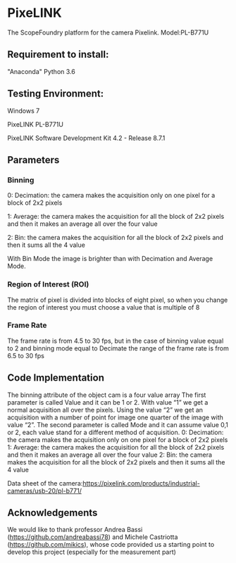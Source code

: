 # PixeLINK
The ScopeFoundry platform for the camera Pixelink. Model:PL-B771U





## Requirement to install:
"Anaconda"
Python 3.6

## Testing Environment:
Windows 7 

PixeLINK PL-B771U

PixeLINK Software Development Kit 4.2 - Release 8.7.1 

## Parameters 
### Binning

0: Decimation: the camera makes the acquisition only on one pixel for a block of 2x2 pixels

1: Average: the camera makes the acquisition for all the block of 2x2 pixels and then it makes an average all over the four value

2: Bin: the camera makes the acquisition for all the block of 2x2 pixels and then it sums all the 4 value


With Bin Mode the image is brighter than with Decimation and Average Mode.

### Region of Interest (ROI)
The matrix of pixel is divided into blocks of eight pixel, so when you change the region of interest you must choose a value that is multiple of 8

### Frame Rate
The frame rate is from 4.5 to 30 fps, but in the case of binning value equal to 2 and binning mode equal to Decimate the range of the frame rate is from 6.5 to 30 fps









## Code Implementation


The binning attribute of the object cam is a four value array
The first parameter is called Value and it can be 1 or 2. With value “1” we get a normal acquisition all over the pixels. Using the value “2” we get an acquisition with a number of point for image one quarter of the image with value “2”.
The second parameter is called Mode and it can assume value 0,1 or 2, each value stand for a different method of acquisition.
0: Decimation: the camera makes the acquisition only on one pixel for a block of 2x2 pixels
1: Average: the camera makes the acquisition for all the block of 2x2 pixels and then it makes an average all over the four value
2: Bin: the camera makes the acquisition for all the block of 2x2 pixels and then it sums all the 4 value


Data sheet of the camera:https://pixelink.com/products/industrial-cameras/usb-20/pl-b771/


## Acknowledgements
We would like to thank professor Andrea Bassi (https://github.com/andreabassi78) and Michele Castriotta (https://github.com/mikics), whose code provided us a starting point to develop this project (especially for the measurement part)

